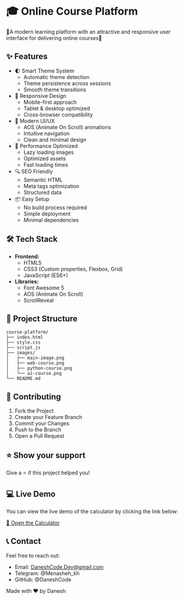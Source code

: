 # 🎓 Online Course Platform

🚀A modern learning platform with an attractive and responsive user interface for delivering online courses🌟

## ✨ Features

- 🌓 Smart Theme System
  - Automatic theme detection
  - Theme persistence across sessions
  - Smooth theme transitions
- 📱 Responsive Design
  - Mobile-first approach
  - Tablet & desktop optimized
  - Cross-browser compatibility
- 🎯 Modern UI/UX
  - AOS (Animate On Scroll) animations
  - Intuitive navigation
  - Clean and minimal design
- 🚀 Performance Optimized
  - Lazy loading images
  - Optimized assets
  - Fast loading times
- 🔍 SEO Friendly
  - Semantic HTML
  - Meta tags optimization
  - Structured data
- 📦 Easy Setup
  - No build process required
  - Simple deployment
  - Minimal dependencies

## 🛠️ Tech Stack

- **Frontend:**
  - HTML5
  - CSS3 (Custom properties, Flexbox, Grid)
  - JavaScript (ES6+)
- **Libraries:**
  - Font Awesome 5
  - AOS (Animate On Scroll)
  - ScrollReveal

## 📁 Project Structure

```
course-platform/
├── index.html
├── style.css
├── script.js
├── images/
│   ├── main-image.png
│   ├── web-course.png
│   ├── python-course.png
│   └── ai-course.png
└── README.md
```

## 🤝 Contributing

1. Fork the Project
2. Create your Feature Branch
3. Commit your Changes
4. Push to the Branch
5. Open a Pull Request

## ⭐️ Show your support

Give a ⭐️ if this project helped you!

## 💻 Live Demo

You can view the live demo of the calculator by clicking the link below:

<a href="https://daneshcode.github.io/course-platform/" target="_blank">🔗 Open the Calculator</a>

## 📞 Contact

Feel free to reach out:

- Email: DaneshCode.Dev@gmail.com
- Telegram: @Menasheh_kh
- GitHub: @DaneshCode

Made with ❤️ by Danesh
